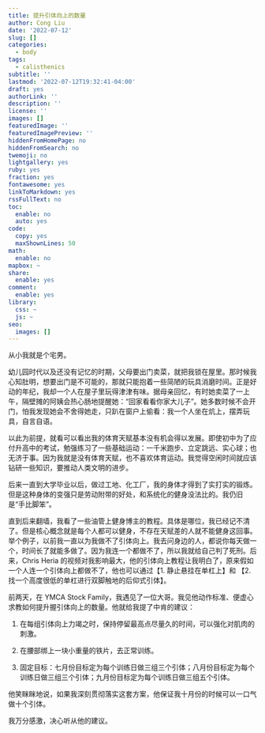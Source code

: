 ```yaml
---
title: 提升引体向上的数量
author: Cong Liu
date: '2022-07-12'
slug: []
categories: 
  - body
tags:
  - calisthenics
subtitle: ''
lastmod: '2022-07-12T19:32:41-04:00'
draft: yes
authorLink: ''
description: ''
license: ''
images: []
featuredImage: ''
featuredImagePreview: ''
hiddenFromHomePage: no
hiddenFromSearch: no
twemoji: no
lightgallery: yes
ruby: yes
fraction: yes
fontawesome: yes
linkToMarkdown: yes
rssFullText: no
toc:
  enable: no
  auto: yes
code:
  copy: yes
  maxShownLines: 50
math:
  enable: no
mapbox: ~
share:
  enable: yes
comment:
  enable: yes
library:
  css: ~
  js: ~
seo:
  images: []
---
```


从小我就是个宅男。

幼儿园时代以及还没有记忆的时期，父母要出门卖菜，就把我锁在屋里。那时候我心知肚明，想要出门是不可能的，那就只能抱着一些简陋的玩具消磨时间。正是好动的年纪，我却一个人在屋子里玩得津津有味。据母亲回忆，有时她卖菜了一上午，隔壁摊的阿姨会热心肠地提醒她：“回家看看你家大儿子”。她多数时候不会开门，怕我发现她会不舍得她走，只趴在窗户上偷看：我一个人坐在炕上，摆弄玩具，自言自语。

以此为前提，就看可以看出我的体育天赋基本没有机会得以发展。即使初中为了应付升高中的考试，勉强练习了一些基础运动：一千米跑步、立定跳远、实心球；也无济于事。因为我就是没有体育天赋，也不喜欢体育运动。我觉得空闲时间就应该钻研一些知识，要推动人类文明的进步。

后来一直到大学毕业以后，做过工地、化工厂，我的身体才得到了实打实的锻炼。但是这种身体的变强只是劳动附带的好处，和系统化的健身没法比的。我仍旧是“手比脚笨”。

直到后来翻墙，我看了一些油管上健身博主的教程。具体是哪位，我已经记不清了。但是核心概念就是每个人都可以健身，不存在天赋差的人就不能健身这回事。举个例子，以前我一直以为我做不了引体向上。我去问身边的人，都说你每天做一个，时间长了就能多做了。因为我连一个都做不了，所以我就给自己判了死刑。后来，Chris Heria 的视频对我影响最大，他的引体向上教程让我明白了，原来假如一个人连一个引体向上都做不了，他也可以通过【1. 静止悬挂在单杠上】和 【2. 找一个高度很低的单杠进行双脚触地的后仰式引体】。

前两天，在 YMCA Stock Family，我遇见了一位大哥。我见他动作标准、便虚心求教如何提升握引体向上的数量。他就给我提了中肯的建议：

1. 在每组引体向上力竭之时，保持停留最高点尽量久的时间，可以强化对肌肉的刺激。

2. 在腰部绑上一块小重量的铁片，去正常训练。

3. 固定目标：七月份目标定为每个训练日做三组三个引体；八月份目标定为每个训练日做三组三个引体；九月份目标定为每个训练日做三组五个引体。

他笑眯眯地说，如果我深刻贯彻落实这套方案，他保证我十月份的时候可以一口气做十个引体。

我万分感激，决心听从他的建议。